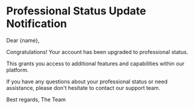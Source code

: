 # Professional Status Update Notification

Dear {name},

Congratulations! Your account has been upgraded to professional status.

This grants you access to additional features and capabilities within our platform.

If you have any questions about your professional status or need assistance, please don't hesitate to contact our support team.

Best regards,
The Team

